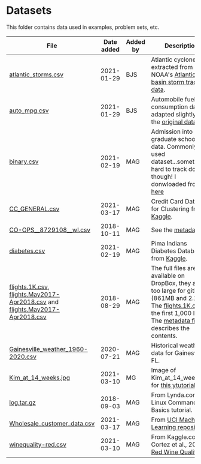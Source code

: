 # Datasets

This folder contains data used in examples, problem sets, etc.

|File|Date added|Added by|Description|
|---|---|---|---|
|[atlantic_storms.csv](atlantic_storms.csv)|2021-01-29|BJS|Atlantic cyclone data, extracted from NOAA's [Atlantic basin storm track data](https://www.aoml.noaa.gov/hrd/hurdat/Data_Storm.html).|
|[auto_mpg.csv](auto_mpg.csv)|2021-01-29|BJS|Automobile fuel consumption data, adapted slightly from the [original dataset](https://archive.ics.uci.edu/ml/datasets/auto+mpg).|
|[binary.csv](binary.csv) | 2021-02-19 | MAG | Admission into graduate school data. Commonly used dataset...sometimes hard to track down though! I donwloaded from [here](http://www.karlin.mff.cuni.cz/~pesta/prednasky/NMFM404/Data/binary.csv)|
|[CC_GENERAL.csv](CC_GENERAL.csv)| 2021-03-17 | MAG | Credit Card Dataset for Clustering from [Kaggle](https://www.kaggle.com/arjunbhasin2013/ccdata).
[CO-OPS__8729108__wl.csv](CO-OPS__8729108__wl.csv)|2018-10-11|MAG| See the [metadata file](CO_OPS__wl_file.md)|
|[diabetes.csv](diabetes.csv) | 2021-02-19 | MAG | Pima Indians Diabetes Database from [Kaggle](https://www.kaggle.com/uciml/pima-indians-diabetes-database).|
|[flights.1K.csv](fligts.1K.csv), [flights.May2017-Apr2018.csv](https://www.dropbox.com/s/jizx4ijnpxmi3av/flights.May2017-Apr2018.csv?dl=0) and [flights.May2017-Apr2018.csv](https://www.dropbox.com/s/r9ygw12bp2f6aml/flights.May2018-April2020.csv?dl=0)|2018-08-29|MAG|The full files are available on DropBox, they are too large for github (861MB and 2.1GB). The [flights.1K.csv](flights.1K.csv) is the first 1,000 lines. The [metadata file](flights_metadata.md) describes the contents. |
|[Gainesville_weather_1960-2020.csv](Gainesville_weather_1960-2020.csv)|2020-07-21|MAG|Historical weather data for Gainesville, FL.|
|[Kim_at_14_weeks.jpg](Kim_at_14_weeks.jpg)|2021-03-10|MG| Image of Kim_at_14_weeks.jpg for [this ytutorial](https://kapernikov.com/tutorial-image-classification-with-scikit-learn/)|
|[log.tar.gz](log.tar.gz)|2018-09-03|MAG|From Lynda.com Linux Command Line Basics tutorial.|
|[Wholesale_customer_data.csv](Wholesale_customer_data.csv)| 2021-03-17 | MAG | From [UCI Machine Learning repository](https://archive.ics.uci.edu/ml/machine-learning-databases/00292/Wholesale%20customers%20data.csv)
|[winequality-red.csv](winequality-red.csv) | 2021-03-10|MAG| From Kaggle.com Cortez et al., 2009: [Red Wine Quality](https://www.kaggle.com/uciml/red-wine-quality-cortez-et-al-2009?select=winequality-red.csv)


